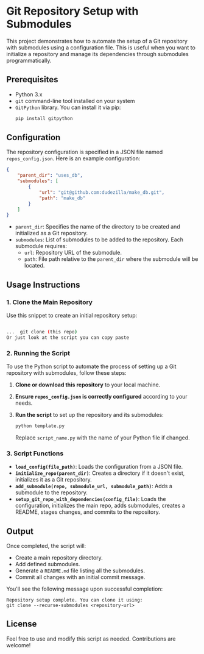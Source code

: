 # Git Repository Setup with Submodules

This project demonstrates how to automate the setup of a Git repository with submodules using a configuration file. This is useful when you want to initialize a repository and manage its dependencies through submodules programmatically.

## Prerequisites

- Python 3.x
- `git` command-line tool installed on your system
- `GitPython` library. You can install it via pip:
  ```bash
  pip install gitpython
  ```

## Configuration

The repository configuration is specified in a JSON file named `repos_config.json`. Here is an example configuration:

```json
{
    "parent_dir": "uses_db",
    "submodules": [
        {
            "url": "git@github.com:dudezilla/make_db.git",
            "path": "make_db"
        }
    ]
}
```

- `parent_dir`: Specifies the name of the directory to be created and initialized as a Git repository.
- `submodules`: List of submodules to be added to the repository. Each submodule requires:
  - `url`: Repository URL of the submodule.
  - `path`: File path relative to the `parent_dir` where the submodule will be located.

## Usage Instructions

### 1. Clone the Main Repository

Use this snippet to create an initial repository setup:

```bash

...  git clone (this repo)
Or just look at the script you can copy paste

```

### 2. Running the Script

To use the Python script to automate the process of setting up a Git repository with submodules, follow these steps:

1. **Clone or download this repository** to your local machine.

2. **Ensure `repos_config.json` is correctly configured** according to your needs.

3. **Run the script** to set up the repository and its submodules:
   ```bash
   python template.py
   ```

   Replace `script_name.py` with the name of your Python file if changed.

### 3. Script Functions

- **`load_config(file_path)`**: Loads the configuration from a JSON file.
- **`initialize_repo(parent_dir)`**: Creates a directory if it doesn't exist, initializes it as a Git repository.
- **`add_submodule(repo, submodule_url, submodule_path)`**: Adds a submodule to the repository.
- **`setup_git_repo_with_dependencies(config_file)`**: Loads the configuration, initializes the main repo, adds submodules, creates a README, stages changes, and commits to the repository.

## Output

Once completed, the script will:
- Create a main repository directory.
- Add defined submodules.
- Generate a `README.md` file listing all the submodules.
- Commit all changes with an initial commit message.

You'll see the following message upon successful completion:

```plaintext
Repository setup complete. You can clone it using:
git clone --recurse-submodules <repository-url>
```

## License

Feel free to use and modify this script as needed. Contributions are welcome!
